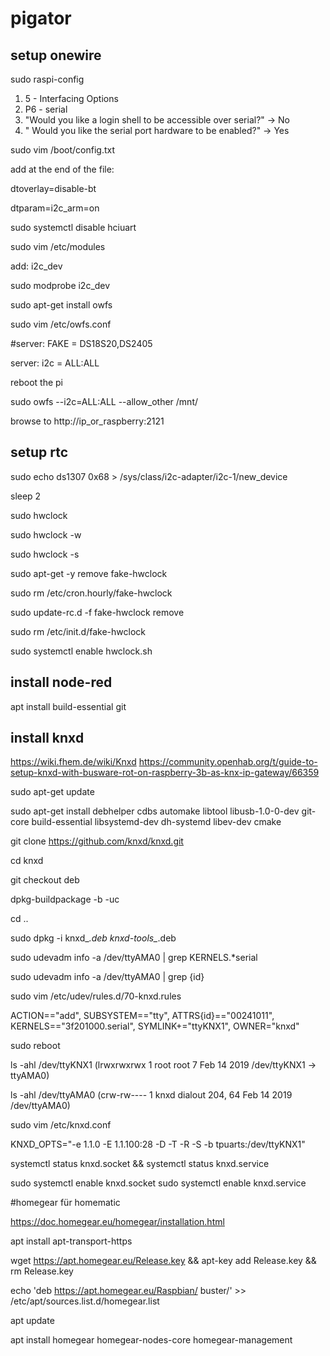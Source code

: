 # pigator

## setup onewire


sudo raspi-config

1. 5 - Interfacing Options
1. P6 - serial
1. "Would you like a login shell to be accessible over serial?" -> No
1. " Would you like the serial port hardware to be enabled?" -> Yes

sudo vim /boot/config.txt

add at the end of the file: 

dtoverlay=disable-bt

dtparam=i2c_arm=on

sudo systemctl disable hciuart

sudo vim /etc/modules

add: i2c_dev

sudo modprobe i2c_dev

sudo apt-get install owfs

sudo vim /etc/owfs.conf

#server: FAKE = DS18S20,DS2405

server: i2c = ALL:ALL

reboot the pi

sudo owfs --i2c=ALL:ALL --allow_other /mnt/

browse to http://ip_or_raspberry:2121


## setup rtc

sudo echo ds1307 0x68 > /sys/class/i2c-adapter/i2c-1/new_device

sleep 2

sudo hwclock

sudo hwclock -w

sudo hwclock -s

sudo apt-get -y remove fake-hwclock

sudo rm /etc/cron.hourly/fake-hwclock

sudo update-rc.d -f fake-hwclock remove

sudo rm /etc/init.d/fake-hwclock

sudo systemctl enable hwclock.sh

## install node-red

apt install build-essential git


## install knxd

https://wiki.fhem.de/wiki/Knxd
https://community.openhab.org/t/guide-to-setup-knxd-with-busware-rot-on-raspberry-3b-as-knx-ip-gateway/66359

sudo apt-get update

sudo apt-get install debhelper cdbs automake libtool libusb-1.0-0-dev git-core build-essential libsystemd-dev dh-systemd libev-dev cmake

git clone https://github.com/knxd/knxd.git

cd knxd

git checkout deb

dpkg-buildpackage -b -uc

cd ..

sudo dpkg -i knxd_*.deb knxd-tools_*.deb

sudo udevadm info -a /dev/ttyAMA0 | grep KERNELS.*serial

sudo udevadm info -a /dev/ttyAMA0 | grep {id}

sudo vim /etc/udev/rules.d/70-knxd.rules

ACTION=="add", SUBSYSTEM=="tty", ATTRS{id}=="00241011", KERNELS=="3f201000.serial", SYMLINK+="ttyKNX1", OWNER="knxd"

sudo reboot

ls -ahl /dev/ttyKNX1 (lrwxrwxrwx 1 root root 7 Feb 14  2019 /dev/ttyKNX1 -> ttyAMA0)

ls -ahl /dev/ttyAMA0 (crw-rw---- 1 knxd dialout 204, 64 Feb 14  2019 /dev/ttyAMA0)

sudo vim /etc/knxd.conf

KNXD_OPTS="-e 1.1.0 -E 1.1.100:28 -D -T -R -S -b tpuarts:/dev/ttyKNX1"

systemctl status knxd.socket && systemctl status knxd.service

sudo systemctl enable knxd.socket
sudo systemctl enable knxd.service

#homegear für homematic

https://doc.homegear.eu/homegear/installation.html

apt install apt-transport-https

wget https://apt.homegear.eu/Release.key && apt-key add Release.key && rm Release.key

echo 'deb https://apt.homegear.eu/Raspbian/ buster/' >> /etc/apt/sources.list.d/homegear.list

apt update

apt install homegear homegear-nodes-core homegear-management

